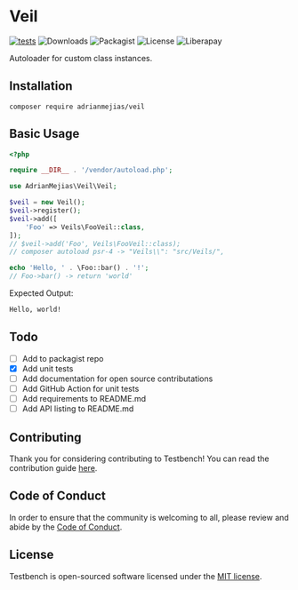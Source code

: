 # Veil

[![tests](https://github.com/adrianmejias/veil/actions/workflows/tests.yml/badge.svg)](https://github.com/adrianmejias/veil/actions/workflows/tests.yml) ![Downloads](https://img.shields.io/packagist/dt/adrianmejias/veil) ![Packagist](https://img.shields.io/packagist/v/adrianmejias/veil) ![License](https://img.shields.io/packagist/l/adrianmejias/veil) ![Liberapay](https://img.shields.io/liberapay/patrons/adrianmejias.svg?logo=liberapay)

Autoloader for custom class instances.

## Installation

`composer require adrianmejias/veil`

## Basic Usage

```php
<?php

require __DIR__ . '/vendor/autoload.php';

use AdrianMejias\Veil\Veil;

$veil = new Veil();
$veil->register();
$veil->add([
    'Foo' => Veils\FooVeil::class,
]);
// $veil->add('Foo', Veils\FooVeil::class);
// composer autoload psr-4 -> "Veils\\": "src/Veils/",

echo 'Hello, ' . \Foo::bar() . '!';
// Foo->bar() -> return 'world'
```

Expected Output:
```html
Hello, world!
```

## Todo

- [ ] Add to packagist repo
- [x] Add unit tests
- [ ] Add documentation for open source contributations
- [ ] Add GitHub Action for unit tests
- [ ] Add requirements to README.md
- [ ] Add API listing to README.md

## Contributing

Thank you for considering contributing to Testbench! You can read the contribution guide [here](.github/CONTRIBUTING.md).

## Code of Conduct

In order to ensure that the community is welcoming to all, please review and abide by the [Code of Conduct](.github/CODE_OF_CONDUCT.md).

## License

Testbench is open-sourced software licensed under the [MIT license](LICENSE.md).
